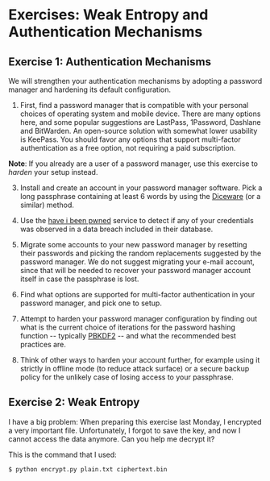 # Exercises: Weak Entropy and Authentication Mechanisms

## Exercise 1: Authentication Mechanisms

We will strengthen your authentication mechanisms by adopting a password manager and hardening its default configuration.

1. First, find a password manager that is compatible with your personal choices of operating system and mobile device. There are many options here, and some popular suggestions are LastPass, 1Password, Dashlane and BitWarden. An open-source solution with somewhat lower usability is KeePass. You should favor any options that support multi-factor authentication as a free option, not requiring a paid subscription.

**Note**: If you already are a user of a password manager, use this exercise to _harden_ your setup instead.

3. Install and create an account in your password manager software. Pick a long passphrase containing at least 6 words by using the [Diceware](https://diceware.dmuth.org/) (or a similar) method.

4. Use the [have i been pwned](https://haveibeenpwned.com/) service to detect if any of your credentials was observed in a data breach included in their database.

5. Migrate some accounts to your new password manager by resetting their passwords and picking the random replacements suggested by the password manager. We do not suggest migrating your e-mail account, since that will be needed to recover your password manager account itself in case the passphrase is lost.

6. Find what options are supported for multi-factor authentication in your password manager, and pick one to setup.

7. Attempt to harden your password manager configuration by finding out what is the current choice of iterations for the password hashing function -- typically [PBKDF2](https://en.wikipedia.org/wiki/PBKDF2) -- and what the recommended best practices are.

8. Think of other ways to harden your account further, for example using it strictly in offline mode (to reduce attack surface) or a secure backup policy for the unlikely case of losing access to your passphrase.

## Exercise 2: Weak Entropy

I have a big problem: When preparing this exercise last Monday, I encrypted a
very important file.  Unfortunately, I forgot to save the key, and now I cannot
access the data anymore.  Can you help me decrypt it?

This is the command that I used:
```
$ python encrypt.py plain.txt ciphertext.bin

